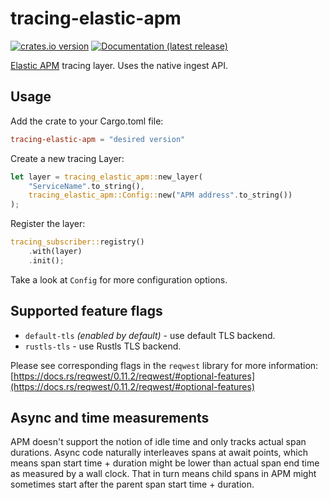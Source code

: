 # tracing-elastic-apm

[![crates.io version](https://img.shields.io/crates/v/tracing-elastic-apm.svg)](https://crates.io/crates/tracing-elastic-apm)
[![Documentation (latest release)](https://docs.rs/tracing-elastic-apm/badge.svg)](https://docs.rs/tracing-elastic-apm/)

[Elastic APM](https://www.elastic.co/apm) tracing layer. Uses the native ingest API.

## Usage

Add the crate to your Cargo.toml file:

```toml
tracing-elastic-apm = "desired version"
```

Create a new tracing Layer:

```rust
let layer = tracing_elastic_apm::new_layer(
    "ServiceName".to_string(),
    tracing_elastic_apm::Config::new("APM address".to_string())
);
```

Register the layer:

```rust
tracing_subscriber::registry()
    .with(layer)
    .init();
```

Take a look at `Config` for more configuration options.

## Supported feature flags

- `default-tls` _(enabled by default)_ - use default TLS backend.
- `rustls-tls` - use Rustls TLS backend.

Please see corresponding flags in the `reqwest` library for more information:
[https://docs.rs/reqwest/0.11.2/reqwest/#optional-features](https://docs.rs/reqwest/0.11.2/reqwest/#optional-features)

## Async and time measurements

APM doesn't support the notion of idle time and only tracks actual span durations. Async code naturally interleaves
spans at await points, which means span start time + duration might be lower than actual span end time as measured by a
wall clock. That in turn means child spans in APM might sometimes start after the parent span start time + duration.
